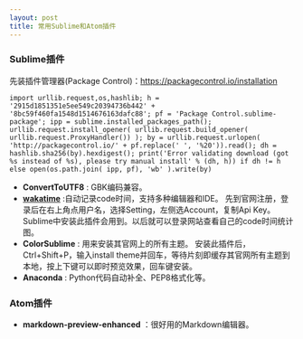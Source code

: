 ```yaml
---
layout: post
title: 常用Sublime和Atom插件
---
```

### Sublime插件

先装插件管理器(Package Control)：https://packagecontrol.io/installation

```
import urllib.request,os,hashlib; h = '2915d1851351e5ee549c20394736b442' + '8bc59f460fa1548d1514676163dafc88'; pf = 'Package Control.sublime-package'; ipp = sublime.installed_packages_path(); urllib.request.install_opener( urllib.request.build_opener( urllib.request.ProxyHandler()) ); by = urllib.request.urlopen( 'http://packagecontrol.io/' + pf.replace(' ', '%20')).read(); dh = hashlib.sha256(by).hexdigest(); print('Error validating download (got %s instead of %s), please try manual install' % (dh, h)) if dh != h else open(os.path.join( ipp, pf), 'wb' ).write(by)
```

- **ConvertToUTF8** : GBK编码兼容。
- **[wakatime](https://wakatime.com/)** :自动记录code时间，支持多种编辑器和IDE。
先到官网注册，登录后在右上角点用户名，选择Setting，左侧选Account，复制Api Key。Sublime中安装此插件会用到。以后就可以登录网站查看自己的code时间统计图。
- **ColorSublime** : 用来安装其官网上的所有主题。
安装此插件后，Ctrl+Shift+P，输入install theme并回车，等待片刻即缓存其官网所有主题到本地，按上下键可以即时预览效果，回车键安装。
- **Anaconda** : Python代码自动补全、PEP8格式化等。


### Atom插件

- **markdown-preview-enhanced** ：很好用的Markdown编辑器。
